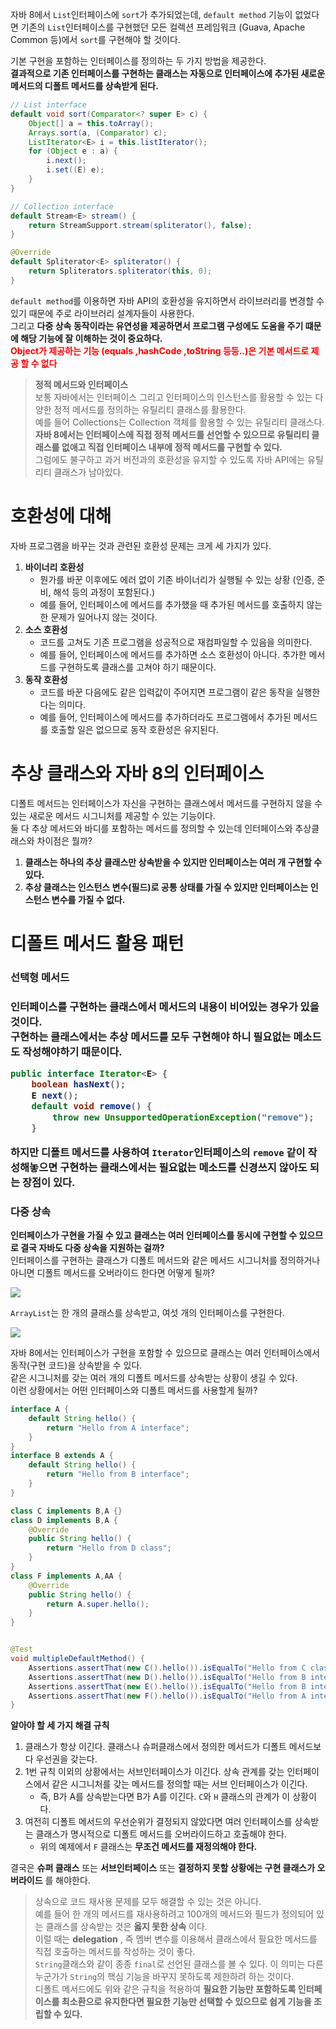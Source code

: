 
자바 8에서 `List`인터페이스에 `sort`가 추가되었는데, `default method` 기능이 없었다면 기존의 `List`인터페이스를 구현했던 모든 컬렉션 프레임워크 (Guava, Apache Common 등)에서 `sort`를 구현해야 할 것이다.  
  
기본 구현을 포함하는 인터페이스를 정의하는 두 가지 방법을 제공한다.  
**결과적으로 기존 인터페이스를 구현하는 클래스는 자동으로 인터페이스에 추가된 새로운 메서드의 디폴트 메서드를 상속받게 된다.**  
  
```java
// List interface
default void sort(Comparator<? super E> c) {
    Object[] a = this.toArray();
    Arrays.sort(a, (Comparator) c);
    ListIterator<E> i = this.listIterator();
    for (Object e : a) {
        i.next();
        i.set((E) e);
    }
}

// Collection interface
default Stream<E> stream() {
    return StreamSupport.stream(spliterator(), false);
}

@Override
default Spliterator<E> spliterator() {
    return Spliterators.spliterator(this, 0);
}
```

`default method`를 이용하면 자바 API의 호환성을 유지하면서 라이브러리를 변경할 수 있기 때문에 주로 라이브러리 설계자들이 사용한다.  
그리고 **다중 상속 동작이라는 유연성을 제공하면서 프로그램 구성에도 도움을 주기 떄문에 해당 기능에 잘 이해하는 것이 중요하다.**  
<span style="color:red; font-weight:bold">Object가 제공하는 기능 (equals ,hashCode ,toString 등등..)은 기본 메서드로 제공 할 수 없다  
  
> **정적 메서드와 인터페이스**  
> 보통 자바에서는 인터페이스 그리고 인터페이스의 인스턴스를 활용할 수 있는 다양한 정적 메서드를 정의하는 유틸리티 클래스를 활용한다.  
> 예를 들어 Collections는 Collection 객체를 활용할 수 있는 유틸리티 클래스다.  
> **자바 8에서는 인터페이스에 직접 정적 메서드를 선언할 수 있으므로 유틸리티 클래스를 없애고 직접 인터페이스 내부에 정적 메서드를 구현할 수 있다.**  
> 그럼에도 불구하고 과거 버전과의 호환성을 유지할 수 있도록 자바 API에는 유틸리티 클래스가 남아있다.

# 호환성에 대해

자바 프로그램을 바꾸는 것과 관련된 호환성 문제는 크게 세 가지가 있다.  
  
1. **바이너리 호환성**
   - 뭔가를 바꾼 이후에도 에러 없이 기존 바이너리가 실행될 수 있는 상황 (인증, 준비, 해석 등의 과정이 포함된다.)
   - 예를 들어, 인터페이스에 메서드를 추가했을 때 추가된 메서드를 호출하지 않는 한 문제가 일어나지 않는 것이다.
2. **소스 호환성**
   - 코드를 고쳐도 기존 프로그램을 성공적으로 재컴파일할 수 있음을 의미한다.
   - 예를 들어, 인터페이스에 메서드를 추가하면 소스 호환성이 아니다. 추가한 메서드를 구현하도록 클래스를 고쳐야 하기 때문이다.
3. **동작 호환성**
   - 코드를 바꾼 다음에도 같은 입력값이 주어지면 프로그램이 같은 동작을 실행한다는 의미다.
   - 예를 들어, 인터페이스에 메서드를 추가하더라도 프로그램에서 추가된 메서드를 호출할 일은 없으므로 동작 호환성은 유지된다.

# 추상 클래스와 자바 8의 인터페이스

디폴트 메서드는 인터페이스가 자신을 구현하는 클래스에서 메서드를 구현하지 않을 수 있는 새로운 메서드 시그니처를 제공할 수 있는 기능이다.  
둘 다 추상 메서드와 바디를 포함하는 메서드를 정의할 수 있는데 인터페이스와 추상클래스와 차이점은 뭘까?  

1. **클래스는 하나의 추상 클래스만 상속받을 수 있지만 인터페이스는 여러 개 구현할 수 있다.**
2. **추상 클래스는 인스턴스 변수(필드)로 공통 상태를 가질 수 있지만 인터페이스는 인스턴스 변수를 가질 수 없다.**
  
# 디폴트 메서드 활용 패턴

<h3>선택형 메서드<h3>  
  
인터페이스를 구현하는 클래스에서 메서드의 내용이 비어있는 경우가 있을 것이다.  
구현하는 클래스에서는 추상 메서드를 모두 구현해야 하니 필요없는 메소드도 작성해야하기 때문이다.  
  
```java
public interface Iterator<E> {
    boolean hasNext();
    E next();
    default void remove() {
        throw new UnsupportedOperationException("remove");
    }
```
  
하지만 디폴트 메서드를 사용하여 `Iterator`인터페이스의 `remove` 같이 작성해놓으면 구현하는 클래스에서는 필요없는 메소드를 신경쓰지 않아도 되는 장점이 있다.  

<h3>다중 상속</h3>  
  
**인터페이스가 구현을 가질 수 있고 클래스는 여러 인터페이스를 동시에 구현할 수 있으므로 결국 자바도 다중 상속을 지원하는 걸까?**  
인터페이스를 구현하는 클래스가 디폴트 메서드와 같은 메서드 시그니처를 정의하거나 아니면 디폴트 메서드를 오버라이드 한다면 어떻게 될까?  
  
![](./imgs/functionalInterface-lambda/inheritance.png)

`ArrayList`는 한 개의 클래스를 상속받고, 여섯 개의 인터페이스를 구현한다.  

![](./imgs/functionalInterface-lambda/arrayListDiagram.png)

자바 8에서는 인터페이스가 구현을 포함할 수 있으므로 클래스는 여러 인터페이스에서 동작(구현 코드)을 상속받을 수 있다.  
같은 시그니처를 갖는 여러 개의 디폴트 메서드를 상속받는 상황이 생길 수 있다.  
이런 상황에서는 어떤 인터페이스와 디폴트 메서드를 사용할게 될까?  
  
```java
interface A {
    default String hello() {
        return "Hello from A interface";
    }
}
interface B extends A {
    default String hello() {
        return "Hello from B interface";
    }
}

class C implements B,A {}
class D implements B,A {
    @Override
    public String hello() {
        return "Hello from D class";
    }
}
class F implements A,AA {
    @Override
    public String hello() {
        return A.super.hello();
    }
}


@Test
void multipleDefaultMethod() {
    Assertions.assertThat(new C().hello()).isEqualTo("Hello from C class");
    Assertions.assertThat(new D().hello()).isEqualTo("Hello from B interface");
    Assertions.assertThat(new E().hello()).isEqualTo("Hello from B interface");
    Assertions.assertThat(new F().hello()).isEqualTo("Hello from A interface");
}
```

**알아야 할 세 가지 해결 규칙**  
1. 클래스가 항상 이긴다. 클래스나 슈퍼클래스에서 정의한 메서드가 디폴트 메서드보다 우선권을 갖는다.
2. 1번 규칙 이외의 상황에서는 서브인터페이스가 이긴다. 상속 관계를 갖는 인터페이스에서 같은 시그니처를 갖는 메서드를 정의할 때는 서브 인터페이스가 이긴다.
   - 즉, B가 A를 상속받는다면 B가 A를 이긴다. `C`와 `H` 클래스의 관계가 이 상황이다.
3. 여전히 디폴트 메서드의 우선순위가 결정되지 않았다면 여러 인터페이스를 상속받는 클래스가 명시적으로 디폴트 메서드를 오버라이드하고 호출해야 한다.
   - 위의 예제에서 `F` 클래스는 **무조건 메서드를 재정의해야 한다.**
  
결국은 **슈퍼 클래스** 또는 **서브인터페이스** 또는 **결정하지 못할 상황에는 구현 클래스가 오버라이드** 를 해야한다.  

> 상속으로 코드 재사용 문제를 모두 해결할 수 있는 것은 아니다.  
> 예를 들어 한 개의 메서드를 재사용하려고 100개의 메서드와 필드가 정의되어 있는 클래스를 상속받는 것은 **옳지 못한 상속** 이다.  
> 이럴 때는 **delegation** , 즉 멤버 변수를 이용해서 클래스에서 필요한 메서드를 직접 호출하는 메서드를 작성하는 것이 좋다.  
> `String`클래스와 같이 종종 `final`로 선언된 클래스를 볼 수 있다. 이 의미는 다른 누군가가 `String`의 핵심 기능을 바꾸지 못하도록 제한하려 하는 것이다.  
> 디폴트 메서드에도 위와 같은 규칙을 적용하여 **필요한 기능만 포함하도록 인터페이스를 최소환으로 유지한다면 필요한 기능만 선택할 수 있으므로 쉽게 기능을 조립할 수 있다.**  
